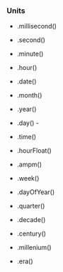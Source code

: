 
### Units
* .millisecond()
* .second()
* .minute()
* .hour()
* .date()
* .month()
* .year()

* .day() - 
* .time()
* .hourFloat()
* .ampm()
* .week()
* .dayOfYear()
* .quarter()

* .decade()
* .century()
* .millenium()
* .era()
